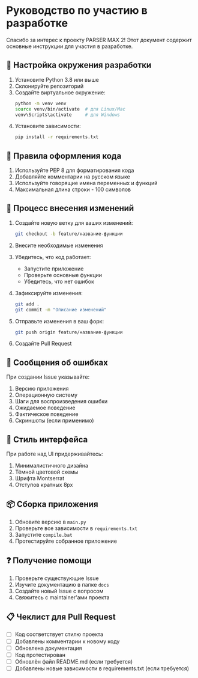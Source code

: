 # Руководство по участию в разработке

Спасибо за интерес к проекту PARSER MAX 2! Этот документ содержит основные инструкции для участия в разработке.

## 🔧 Настройка окружения разработки

1. Установите Python 3.8 или выше
2. Склонируйте репозиторий
3. Создайте виртуальное окружение:
   ```bash
   python -m venv venv
   source venv/bin/activate  # для Linux/Mac
   venv\Scripts\activate     # для Windows
   ```
4. Установите зависимости:
   ```bash
   pip install -r requirements.txt
   ```

## 📝 Правила оформления кода

1. Используйте PEP 8 для форматирования кода
2. Добавляйте комментарии на русском языке
3. Используйте говорящие имена переменных и функций
4. Максимальная длина строки - 100 символов

## 🔄 Процесс внесения изменений

1. Создайте новую ветку для ваших изменений:
   ```bash
   git checkout -b feature/название-функции
   ```

2. Внесите необходимые изменения

3. Убедитесь, что код работает:
   - Запустите приложение
   - Проверьте основные функции
   - Убедитесь, что нет ошибок

4. Зафиксируйте изменения:
   ```bash
   git add .
   git commit -m "Описание изменений"
   ```

5. Отправьте изменения в ваш форк:
   ```bash
   git push origin feature/название-функции
   ```

6. Создайте Pull Request

## 🐛 Сообщения об ошибках

При создании Issue указывайте:
1. Версию приложения
2. Операционную систему
3. Шаги для воспроизведения ошибки
4. Ожидаемое поведение
5. Фактическое поведение
6. Скриншоты (если применимо)

## 🎨 Стиль интерфейса

При работе над UI придерживайтесь:
1. Минималистичного дизайна
2. Тёмной цветовой схемы
3. Шрифта Montserrat
4. Отступов кратных 8px

## 📦 Сборка приложения

1. Обновите версию в `main.py`
2. Проверьте все зависимости в `requirements.txt`
3. Запустите `compile.bat`
4. Протестируйте собранное приложение

## ❓ Получение помощи

1. Проверьте существующие Issue
2. Изучите документацию в папке `docs`
3. Создайте новый Issue с вопросом
4. Свяжитесь с maintainer'ами проекта

## 📋 Чеклист для Pull Request

- [ ] Код соответствует стилю проекта
- [ ] Добавлены комментарии к новому коду
- [ ] Обновлена документация
- [ ] Код протестирован
- [ ] Обновлён файл README.md (если требуется)
- [ ] Добавлены новые зависимости в requirements.txt (если требуется) 